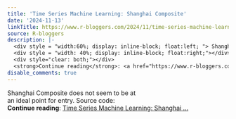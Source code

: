 ```yaml
---
title: 'Time Series Machine Learning: Shanghai Composite'
date: '2024-11-13'
linkTitle: https://www.r-bloggers.com/2024/11/time-series-machine-learning-shanghai-composite/
source: R-bloggers
description: |-
  <div style = "width:60%; display: inline-block; float:left; "> Shanghai Composite does not seem to be at an ideal point for entry. Source code:</div>
  <div style = "width: 40%; display: inline-block; float:right;"></div>
  <div style="clear: both;"></div>
  <strong>Continue reading</strong>: <a href="https://www.r-bloggers.com/2024/11/time-series-machine-learning-shanghai-composite/">Time Series Machine Learning: Shanghai ...
disable_comments: true
---
```

<div style = "width:60%; display: inline-block; float:left; "> Shanghai Composite does not seem to be at an ideal point for entry. Source code:</div>
<div style = "width: 40%; display: inline-block; float:right;"></div>
<div style="clear: both;"></div>
<strong>Continue reading</strong>: <a href="https://www.r-bloggers.com/2024/11/time-series-machine-learning-shanghai-composite/">Time Series Machine Learning: Shanghai ...